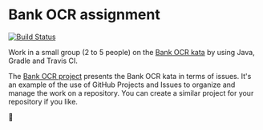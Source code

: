 # Bank OCR assignment

[![Build Status](https://travis-ci.com/matteoferfoglia/Bank-OCR-assignment.svg?branch=master)](https://travis-ci.com/matteoferfoglia/Bank-OCR-assignment)

Work in a small group (2 to 5 people) on the [Bank OCR kata](http://codingdojo.org/kata/BankOCR/) by using Java, Gradle and Travis CI.

The [Bank OCR project](https://github.com/dario-campagna/bank-ocr-assignment/projects/1) presents the Bank OCR kata in terms of issues. It's an example of the use of GitHub Projects and Issues to organize and manage the work on a repository. You can create a similar project for your repository if you like.

🚀

